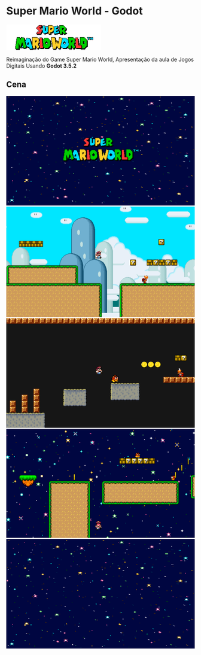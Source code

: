 # Super Mario World - Godot

![Menu](assets/menu.png)

Reimaginação do Game Super Mario World, Apresentação da aula de Jogos Digitais
Usando **Godot 3.5.2**

## Cena

![demo](prtsc/PRTSC4.png)
![demo](prtsc/PRTSC1.png)
![demo](prtsc/PRTSC3.png)
![demo](prtsc/PRTSC2.png)
![demo](prtsc/PRTSC5.png)

